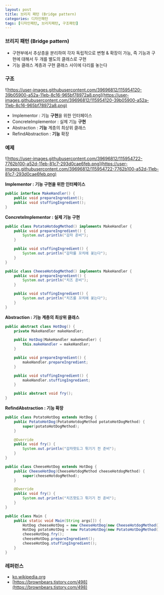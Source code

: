 ```yaml
---
layout: post
title: 브리지 패턴 (Bridge pattern)
categories: 디자인패턴
tags: [디자인패턴, 브리지패턴, 구조패턴]
---
```


### 브리지 패턴 (Bridge pattern)
- 구현부에서 추상층을 분리하여 각자 독립적으로 변형 & 확장이 가능, 즉 기능과 구현에 대해서 두 개를 별도의 클래스로 구현
- 기능 클래스 계층과 구현 클래스 사이에 다리를 놓는다 

### 구조
![https://user-images.githubusercontent.com/39696812/115954120-39b05900-a52a-11eb-8c16-965bf78972a8.png](https://user-images.githubusercontent.com/39696812/115954120-39b05900-a52a-11eb-8c16-965bf78972a8.png)
- Implementor : 기능 **구현**을 위한 인터페이스
- ConcreteImplementor : 실제 기능 **구현**
- Abstraction : **기능** 계층의 최상위 클래스
- RefindAbstraction : **기능** 확장

### 예제 
![https://user-images.githubusercontent.com/39696812/115954722-7762b100-a52d-11eb-81c7-293d0cae6feb.png](https://user-images.githubusercontent.com/39696812/115954722-7762b100-a52d-11eb-81c7-293d0cae6feb.png)

**Implementor : 기능 구현을 위한 인터페이스**
```Java
public interface MakeHandler() {
    public void prepareIngredient();
    public void stuffingIngredient();
}
```

**ConcreteImplementor : 실제 기능 구현**
```Java
public class PotatoHotdogMethod() implements MakeHandler {
    public void prepareIngredient() {
        System.out.println("감자 준비");
    }

    public void stuffingIngredient() {
        System.out.println("감자를 꼬치에 꽂는다");
    }
}

public class CheeseHotdogMethod() implements MakeHandler {
    public void prepareIngredient() {
        System.out.println("치즈 준비");
    }

    public void stuffingIngredient() {
        System.out.println("치즈를 꼬치에 꽂는다");
    }
}
```

**Abstraction : 기능 계층의 최상위 클래스**
```Java
public abstract class HotDog() {
    private MakeHandler makeHandler;

    public HotDog(MakeHandler makeHandler) {
        this.makeHandler = makeHandler;
    }

    public void prepareIngredient() {
        makeHandler.prepareIngredient;
    }

    public void stuffingIngredient() {
        makeHandler.stuffingIngredient;
    }

    public abstract void fry();
}
```

**RefindAbstraction : 기능 확장**
```Java
public class PotatoHotDog extends HotDog {
    public PotatoHotDog(PotatoHotdogMethod potatoHotDogMethod) {
        super(potatoHotDogMethod);
    }

    @Override
    public void fry() {
        System.out.println("감자핫도그 튀기기 전 준비");
    }
}

public class CheeseHotDog extends HotDog {
    public CheeseHotDog(CheeseHotdogMethod cheeseHotdogMethod) {
        super(cheeseHotdogMethod);
    }

    @Override 
    public void fry() {
        System.out.println("치즈핫도그 튀기기 전 준비");
    }
}

```

```Java
public class Main {
    public static void Main(String args[]) {
        HotDog cheeseHotDog = new CheeseHotDog(new CheeseHotdogMethod());
        HotDog potatoHotDog = new PotatoHotDog(new PotatoHotDogMethod());
        cheeseHotDog.fry();
        cheeseHotDog.prepareIngredient();
        cheeseHotDog.stuffingIngredient();
    }
}
```


### 레퍼런스
- [ko.wikipedia.org](https://ko.wikipedia.org/wiki/%EB%B8%8C%EB%A6%AC%EC%A7%80_%ED%8C%A8%ED%84%B4)
- [https://brownbears.tistory.com/498](https://brownbears.tistory.com/498)